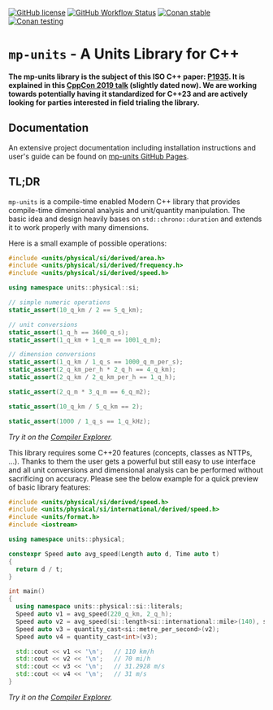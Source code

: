 [![GitHub license](https://img.shields.io/github/license/mpusz/units?color=blue?maxAge=3600)](./LICENSE.md)
[![GitHub Workflow Status](https://img.shields.io/github/workflow/status/mpusz/units/mp-units%20CI)](https://github.com/mpusz/units/actions?query=workflow%3A%22mp-units+CI%22)
[![Conan stable](https://api.bintray.com/packages/mpusz/conan-mpusz/mp-units%3Ampusz/images/download.svg?version=0.6.0%3Astable)](https://bintray.com/mpusz/conan-mpusz/mp-units%3Ampusz/0.6.0%3Astable/link)
[![Conan testing](https://api.bintray.com/packages/mpusz/conan-mpusz/mp-units%3Ampusz/images/download.svg)](https://bintray.com/mpusz/conan-mpusz/mp-units%3Ampusz/_latestVersion)

# `mp-units` - A Units Library for C++

**The mp-units library is the subject of this ISO C++ paper: [P1935](https://wg21.link/p1935).
It is explained in this [CppCon 2019 talk](https://youtu.be/0YW6yxkdhlU) (slightly dated now).
We are working towards potentially having it standardized for C++23 and are actively looking
for parties interested in field trialing the library.**


## Documentation

An extensive project documentation including installation instructions and user's
guide can be found on [mp-units GitHub Pages](https://mpusz.github.io/units).


## TL;DR

`mp-units` is a compile-time enabled Modern C++ library that provides compile-time dimensional
analysis and unit/quantity manipulation. The basic idea and design heavily bases on
`std::chrono::duration` and extends it to work properly with many dimensions.

Here is a small example of possible operations:

```cpp
#include <units/physical/si/derived/area.h>
#include <units/physical/si/derived/frequency.h>
#include <units/physical/si/derived/speed.h>

using namespace units::physical::si;

// simple numeric operations
static_assert(10_q_km / 2 == 5_q_km);

// unit conversions
static_assert(1_q_h == 3600_q_s);
static_assert(1_q_km + 1_q_m == 1001_q_m);

// dimension conversions
static_assert(1_q_km / 1_q_s == 1000_q_m_per_s);
static_assert(2_q_km_per_h * 2_q_h == 4_q_km);
static_assert(2_q_km / 2_q_km_per_h == 1_q_h);

static_assert(2_q_m * 3_q_m == 6_q_m2);

static_assert(10_q_km / 5_q_km == 2);

static_assert(1000 / 1_q_s == 1_q_kHz);
```

_Try it on the [Compiler Explorer](https://godbolt.org/z/YWch6d)._

This library requires some C++20 features (concepts, classes as NTTPs, ...). Thanks to
them the user gets a powerful but still easy to use interface and all unit conversions
and dimensional analysis can be performed without sacrificing on accuracy. Please see
the below example for a quick preview of basic library features:

```cpp
#include <units/physical/si/derived/speed.h>
#include <units/physical/si/international/derived/speed.h>
#include <units/format.h>
#include <iostream>

using namespace units::physical;

constexpr Speed auto avg_speed(Length auto d, Time auto t)
{
  return d / t;
}

int main()
{
  using namespace units::physical::si::literals;
  Speed auto v1 = avg_speed(220_q_km, 2_q_h);
  Speed auto v2 = avg_speed(si::length<si::international::mile>(140), si::time<si::hour>(2));
  Speed auto v3 = quantity_cast<si::metre_per_second>(v2);
  Speed auto v4 = quantity_cast<int>(v3);

  std::cout << v1 << '\n';   // 110 km/h
  std::cout << v2 << '\n';   // 70 mi/h
  std::cout << v3 << '\n';   // 31.2928 m/s
  std::cout << v4 << '\n';   // 31 m/s
}
```

_Try it on the [Compiler Explorer](https://godbolt.org/z/8dh4cv)._
